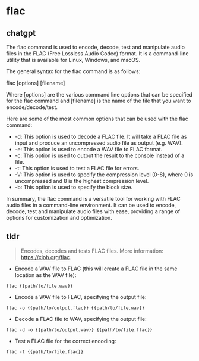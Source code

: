 # flac 
## chatgpt 
The flac command is used to encode, decode, test and manipulate audio files in the FLAC (Free Lossless Audio Codec) format. It is a command-line utility that is available for Linux, Windows, and macOS.

The general syntax for the flac command is as follows:

flac [options] [filename]

Where [options] are the various command line options that can be specified for the flac command and [filename] is the name of the file that you want to encode/decode/test.

Here are some of the most common options that can be used with the flac command:

- -d: This option is used to decode a FLAC file. It will take a FLAC file as input and produce an uncompressed audio file as output (e.g. WAV).
- -e: This option is used to encode a WAV file to FLAC format.
- -c: This option is used to output the result to the console instead of a file.
- -t: This option is used to test a FLAC file for errors.
- -V: This option is used to specify the compression level (0-8), where 0 is uncompressed and 8 is the highest compression level.
- -b: This option is used to specify the block size.

In summary, the flac command is a versatile tool for working with FLAC audio files in a command-line environment. It can be used to encode, decode, test and manipulate audio files with ease, providing a range of options for customization and optimization. 

## tldr 
 
> Encodes, decodes and tests FLAC files.
> More information: <https://xiph.org/flac>.

- Encode a WAV file to FLAC (this will create a FLAC file in the same location as the WAV file):

`flac {{path/to/file.wav}}`

- Encode a WAV file to FLAC, specifying the output file:

`flac -o {{path/to/output.flac}} {{path/to/file.wav}}`

- Decode a FLAC file to WAV, specifying the output file:

`flac -d -o {{path/to/output.wav}} {{path/to/file.flac}}`

- Test a FLAC file for the correct encoding:

`flac -t {{path/to/file.flac}}`
